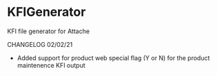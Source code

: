 # KFIGenerator
KFI file generator for Attache


CHANGELOG
02/02/21
- Added support for product web special flag (Y or N) for the product maintenence KFI output
